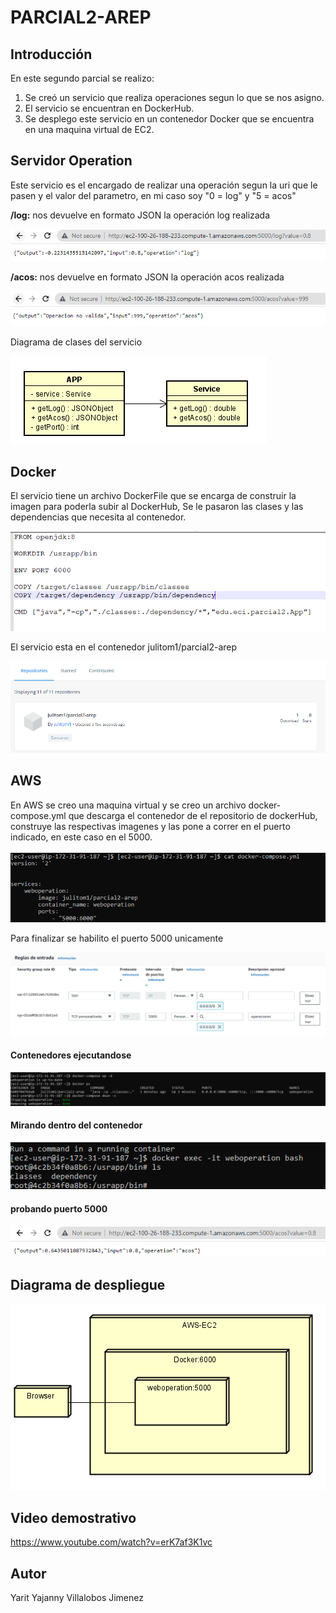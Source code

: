 # PARCIAL2-AREP

## Introducción

En este segundo parcial se realizo:

  1. Se creó un servicio que realiza operaciones segun lo que se nos asigno.
  2. El servicio se encuentran en DockerHub.
  3. Se desplego este servicio en un contenedor Docker que se encuentra en una maquina virtual de EC2.
 
## Servidor Operation

Este servicio es el encargado de realizar una operación segun la uri que le pasen y el valor del parametro, en mi caso soy "0 = log" y "5 = acos"

**/log:** nos devuelve en formato JSON la operación log realizada

![](img/Captura4.PNG)

**/acos:** nos devuelve en formato JSON la operación acos realizada

![](img/Captura5.PNG)

Diagrama de clases del servicio

![](img/Captura15.PNG)

## Docker

El servicio tiene un archivo DockerFile que se encarga de construir la imagen para poderla subir al DockerHub, Se le pasaron las clases y las dependencias que necesita al contenedor.

![](img/Captura9.PNG)

El servicio esta en el contenedor julitom1/parcial2-arep

![](img/Captura2.PNG)

## AWS

En AWS se creo una maquina virtual y se creo un archivo docker-compose.yml que descarga el contenedor de el repositorio de dockerHub, construye las respectivas imagenes y las pone a correr en el puerto indicado, en este caso en el 5000.

![](img/Captura6.PNG)

Para finalizar se habilito el puerto 5000 unicamente

![](img/Captura1.PNG)


#### Contenedores ejecutandose

![](img/Captura7.PNG)

#### Mirando dentro del contenedor

![](img/Captura8.PNG)

#### probando puerto 5000

![](img/Captura3.PNG)

## Diagrama de despliegue

![](img/Captura14.PNG)

## Video demostrativo

https://www.youtube.com/watch?v=erK7af3K1vc

## Autor

Yarit Yajanny Villalobos Jimenez
